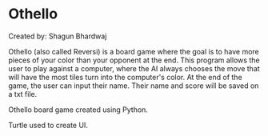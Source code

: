 # Othello

Created by:
Shagun Bhardwaj

Othello (also called Reversi) is a board game where the goal is to have more pieces of your color than your opponent at the end.
This program allows the user to play against a computer, where the AI always chooses the move that will have the most tiles turn into the computer's color.
At the end of the game, the user can input their name. Their name and score will be saved on a txt file.

Othello board game created using Python.

Turtle used to create UI.
